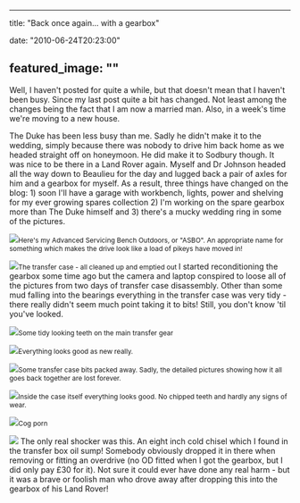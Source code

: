 
---
title: "Back once again... with a gearbox"

date: "2010-06-24T20:23:00"

featured_image: ""
---



Well, I haven't posted for quite a while, but that doesn't mean that I haven't been busy.  Since my last post quite a bit has changed.  Not least among the changes being the fact that I am now a married man.  Also, in a week's time we're moving to a new house.

The Duke has been less busy than me.  Sadly he didn't make it to the wedding, simply because there was nobody to drive him back home as we headed straight off on honeymoon.  He did make it to <span>Sodbury</span> though.  It was nice to be there in a Land Rover again.  Myself and Dr Johnson headed all the way down to <span>Beaulieu</span> for the day and lugged back a pair of <span>axles</span> for him and a gearbox for myself.
As a result, three things have changed on the blog: 1) soon I'll have a garage with workbench, lights, power and shelving for my ever growing spares collection 2) I'm working on the spare gearbox more than The Duke himself and 3) there's a mucky wedding ring in some of the pictures.

<a href="http://1.bp.blogspot.com/_62oTnOHwOSo/TCPH_e7CzKI/AAAAAAAACKs/kV-o2OJ3V3c/s1600/IMG_9936.JPG"><img src="http://1.bp.blogspot.com/_62oTnOHwOSo/TCPH_e7CzKI/AAAAAAAACKs/kV-o2OJ3V3c/s320/IMG_9936.JPG"/></a><span style="font-size:85%;">Here's my Advanced Servicing Bench Outdoors, or "<span>ASBO</span>".  An appropriate name for something which makes the drive look like a load of <span>pikeys</span> have moved in!</span>

<a href="http://3.bp.blogspot.com/_62oTnOHwOSo/TCPHm5YymrI/AAAAAAAACJ8/_5Kt2rRMZgE/s1600/IMG_9954.JPG"><img src="http://3.bp.blogspot.com/_62oTnOHwOSo/TCPHm5YymrI/AAAAAAAACJ8/_5Kt2rRMZgE/s320/IMG_9954.JPG"/></a><span style="font-size:85%;">The transfer case - all cleaned up and emptied out
</span>
I started reconditioning the gearbox some time ago but the camera and laptop conspired to loose all of the pictures from two days of transfer case <span>disassembly</span>. Other than some mud falling into the bearings everything in the transfer case was very tidy - there really didn't seem much point taking it to bits!  Still, you don't know 'til you've looked.

<a href="http://4.bp.blogspot.com/_62oTnOHwOSo/TCPH-xRfcnI/AAAAAAAACKk/9lW_F8cX3xU/s1600/IMG_9939.JPG"><img src="http://4.bp.blogspot.com/_62oTnOHwOSo/TCPH-xRfcnI/AAAAAAAACKk/9lW_F8cX3xU/s320/IMG_9939.JPG"/></a><span style="font-size:85%;">Some tidy looking teeth on the main transfer gear</span>

<a href="http://3.bp.blogspot.com/_62oTnOHwOSo/TCPH-uW3sFI/AAAAAAAACKc/Qjh6-pR7Ejs/s1600/IMG_9943.JPG"><img src="http://3.bp.blogspot.com/_62oTnOHwOSo/TCPH-uW3sFI/AAAAAAAACKc/Qjh6-pR7Ejs/s320/IMG_9943.JPG"/></a><span style="font-size:85%;">Everything looks good as new really.</span>

<a href="http://4.bp.blogspot.com/_62oTnOHwOSo/TCPH-PlGT9I/AAAAAAAACKU/x9nOWcghgt4/s1600/IMG_9945.JPG"><img src="http://4.bp.blogspot.com/_62oTnOHwOSo/TCPH-PlGT9I/AAAAAAAACKU/x9nOWcghgt4/s320/IMG_9945.JPG"/></a><span style="font-size:85%;">Some transfer case bits packed away.  Sadly, the detailed pictures showing how it all goes back together are lost forever.</span>

<a href="http://3.bp.blogspot.com/_62oTnOHwOSo/TCPH9l17j5I/AAAAAAAACKM/KD_IGlva8_s/s1600/IMG_9946.JPG"><img src="http://3.bp.blogspot.com/_62oTnOHwOSo/TCPH9l17j5I/AAAAAAAACKM/KD_IGlva8_s/s320/IMG_9946.JPG"/></a><span style="font-size:85%;">Inside the case itself everything looks good.  No chipped teeth and hardly any signs of wear.</span>

<a href="http://3.bp.blogspot.com/_62oTnOHwOSo/TCPHnd8I6DI/AAAAAAAACKE/_s34kyEGeNk/s1600/IMG_9952.JPG"><img src="http://3.bp.blogspot.com/_62oTnOHwOSo/TCPHnd8I6DI/AAAAAAAACKE/_s34kyEGeNk/s320/IMG_9952.JPG"/></a><span style="font-size:85%;">Cog porn</span>

<a href="http://1.bp.blogspot.com/_62oTnOHwOSo/TCPHmjD9R6I/AAAAAAAACJ0/bTe9stnhOoE/s1600/IMG_9956.JPG"><img src="http://1.bp.blogspot.com/_62oTnOHwOSo/TCPHmjD9R6I/AAAAAAAACJ0/bTe9stnhOoE/s320/IMG_9956.JPG"/></a>
The only real shocker was this.  An eight inch cold chisel which I found in the transfer box oil sump!  Somebody obviously dropped it in there when removing or fitting an overdrive (no OD fitted when I got the gearbox, but I did only pay £30 for it).  Not sure it could ever have done any real harm - but it was a brave or foolish man who drove away after dropping this into the gearbox of his Land Rover!

